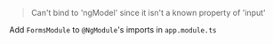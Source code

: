 >Can't bind to 'ngModel' since it isn't a known property of 'input'

Add `FormsModule` to `@NgModule`'s imports in `app.module.ts`
